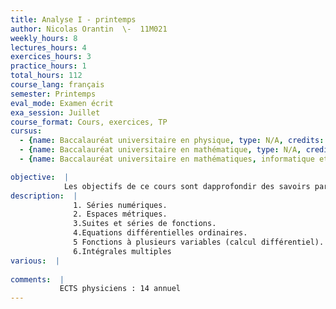 ```yaml
---
title: Analyse I - printemps
author: Nicolas Orantin  \-  11M021
weekly_hours: 8
lectures_hours: 4
exercices_hours: 3
practice_hours: 1
total_hours: 112
course_lang: français
semester: Printemps
eval_mode: Examen écrit
exa_session: Juillet
course_format: Cours, exercices, TP
cursus:
  - {name: Baccalauréat universitaire en physique, type: N/A, credits: 7}
  - {name: Baccalauréat universitaire en mathématique, type: N/A, credits: 8}
  - {name: Baccalauréat universitaire en mathématiques, informatique et sciences numériques, type: N/A, credits: 6}

objective:  |
            Les objectifs de ce cours sont dapprofondir des savoirs par les étudiants de lanalyse à une variable et de commencer les études danalyse à plusieurs variables.
description:  |
              1. Séries numériques.
              2. Espaces métriques.
              3.Suites et séries de fonctions.
              4.Equations différentielles ordinaires.
              5 Fonctions à plusieurs variables (calcul différentiel).
              6.Intégrales multiples
various:  |
          
comments:  |
           ECTS physiciens : 14 annuel
---
```

